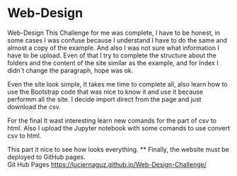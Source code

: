 # Web-Design
 Web-Design
This Challenge for me was complete, I have to be honest, in some cases I was confuse because I understand I have to do the same and almost a copy of the example. And also I was not sure what information I have to be upload. Even of that I try to complete the structure about the folders and the content of the site similar as the example, and for Index I didn´t change the paragraph, hope was ok.

Even the site look simple, It takes me time to complete all, also learn  how to use the Bootstrap code that was nice to know it and use it because performm all the site. I decide import direct from the page and just download the csv.

For the final It wast interesting learn new comands for the part of csv to html. Also I upload the Jupyter notebook with some comands to use convert csv to html.

This part it nice to see how looks everything.
** Finally, the website must be deployed to GitHub pages.  
Git Hub Pages
https://luciernaguz.github.io/Web-Design-Challenge/
